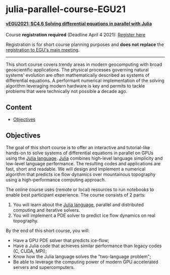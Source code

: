 # julia-parallel-course-EGU21

#### [vEGU2021: SC4.6 Solving differential equations in parallel with Julia](https://meetingorganizer.copernicus.org/EGU21/session/38986)

Course **registration required** (Deadline April 4 2021): [Register here](https://evaluation-app1.let.ethz.ch/egu_julia)

Registration is for short course planning purposes and **does not replace** the [registration to EGU's main meeting](https://egu21.eu/register.html).

----
This short course covers trendy areas in modern geocomputing with broad geoscientific applications. The physical processes governing natural systems' evolution are often mathematically described as systems of differential equations. A performant numerical implementation of the solving algorithm leveraging modern hardware is key and permits to tackle problems that were technically not possible a decade ago.


## Content
* [Objectives](#objectives)


## Objectives
The goal of this short course is to offer an interactive and tutorial-like hands-on to solve systems of differential equations in parallel on GPUs using the [Julia language]. [Julia] combines high-level language simplicity and low-level language performance. The resulting codes and applications are fast, short and readable. We will design and implement a numerical algorithm that predicts ice flow dynamics over mountainous topography using a high-performance computing approach.

The online course uses (remote or local) resources to run notebooks to enable best participant experience. The course consists of 2 parts:
1. You will learn about the [Julia language], parallel and distributed computing and iterative solvers.
2. You will implement a PDE solver to predict ice flow dynamics on real topography.

By the end of this short course, you will:
- Have a GPU PDE solver that predicts ice-flow;
- Have a Julia code that achieves similar performance than legacy codes (C, CUDA, MPI);
- Know how the Julia language solves the "two-language problem";
- Be able to leverage the computing power of modern GPU accelerated servers and supercomputers.


[Julia]: https://julialang.org
[Julia language]: https://docs.julialang.org/en/v1/
